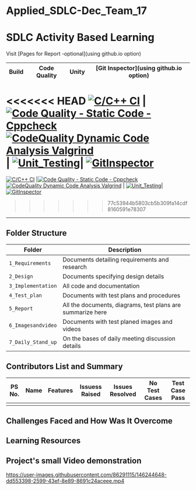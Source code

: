 # Applied_SDLC-Dec_Team_17

# SDLC Activity Based Learning

Visit [Pages for Report -optional](using github.io option)

Build | Code Quality | Unity | [Git Inspector](using github.io option)
------|----------|-------|--------------
<<<<<<< HEAD
[![C/C++ CI](https://github.com/GENESIS2021Q1/Applied_SDLC-Dec_Team_17/actions/workflows/c-cpp.yml/badge.svg)](https://github.com/GENESIS2021Q1/Applied_SDLC-Dec_Team_17/actions/workflows/c-cpp.yml) |[![Code Quality - Static Code - Cppcheck](https://github.com/GENESIS2021Q1/Applied_SDLC-Dec_Team_17/actions/workflows/cppcheck.yml/badge.svg)](https://github.com/GENESIS2021Q1/Applied_SDLC-Dec_Team_17/actions/workflows/cppcheck.yml) [![CodeQuality Dynamic Code Analysis Valgrind](https://github.com/GENESIS2021Q1/Applied_SDLC-Dec_Team_17/actions/workflows/CodeQuality_Dynamic.yml/badge.svg)](https://github.com/GENESIS2021Q1/Applied_SDLC-Dec_Team_17/actions/workflows/CodeQuality_Dynamic.yml) | [![Unit_Testing](https://github.com/GENESIS2021Q1/Applied_SDLC-Dec_Team_17/actions/workflows/unity.yml/badge.svg)](https://github.com/GENESIS2021Q1/Applied_SDLC-Dec_Team_17/actions/workflows/unity.yml)| [![GitInspector](https://github.com/GENESIS2021Q1/Applied_SDLC-Dec_Team_17/actions/workflows/Gitinspector.yml/badge.svg)](https://github.com/GENESIS2021Q1/Applied_SDLC-Dec_Team_17/actions/workflows/Gitinspector.yml)
=======
[![C/C++ CI](https://github.com/Manishsakpal/testall/actions/workflows/c-cpp.yml/badge.svg)](https://github.com/Manishsakpal/testall/actions/workflows/c-cpp.yml) |[![Code Quality - Static Code - Cppcheck](https://github.com/Manishsakpal/testall/actions/workflows/cppcheck.yml/badge.svg)](https://github.com/Manishsakpal/testall/actions/workflows/cppcheck.yml) [![CodeQuality Dynamic Code Analysis Valgrind](https://github.com/Manishsakpal/testall/actions/workflows/CodeQuality_Dynamic.yml/badge.svg)](https://github.com/Manishsakpal/testall/actions/workflows/CodeQuality_Dynamic.yml) | [![Unit_Testing](https://github.com/Manishsakpal/testall/actions/workflows/unity.yml/badge.svg)](https://github.com/Manishsakpal/testall/actions/workflows/unity.yml)|[![GitInspector](https://github.com/Manishsakpal/testall/actions/workflows/Gitinspector.yml/badge.svg)](https://github.com/Manishsakpal/testall/actions/workflows/Gitinspector.yml)
>>>>>>> 77c53944b5803cb5b309fa14cdf8160591e78307

----
## Folder Structure
Folder             | Description
-------------------| -----------------------------------------
`1_Requirements`   | Documents detailing requirements and research
`2_Design`         | Documents specifying design details
`3_Implementation` | All code and documentation
`4_Test_plan`      | Documents with test plans and procedures
`5_Report`      | All the documents, diagrams, test plans are summarize here
`6_Imagesandvideo`      | Documents with test planed images and videos
`7_Daily_Stand_up`      | On the bases of daily meeting discussion details

## Contributors List and Summary

PS No. |  Name   |    Features    | Issuess Raised |Issues Resolved|No Test Cases|Test Case Pass
-------|---------|----------------|----------------|---------------|-------------|--------------
 |   |  |    |    |   | 

## Challenges Faced and How Was It Overcome



## Learning Resources

## Project's small Video demonstration

https://user-images.githubusercontent.com/86291115/146244648-dd553398-2599-43ef-8e89-8691c24aceee.mp4

